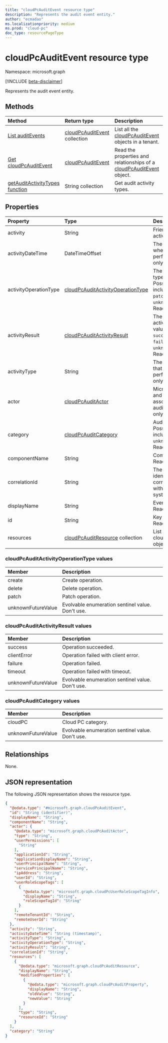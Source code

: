 ```yaml
---
title: "cloudPcAuditEvent resource type"
description: "Represents the audit event entity."
author: "ecmadao"
ms.localizationpriority: medium
ms.prod: "cloud-pc"
doc_type: resourcePageType
---
```


# cloudPcAuditEvent resource type

Namespace: microsoft.graph

[!INCLUDE [beta-disclaimer](../../includes/beta-disclaimer.md)]

Represents the audit event entity.

## Methods

|Method|Return type|Description|
|:---|:---|:---|
|[List auditEvents](../api/virtualendpoint-list-auditevents.md)|[cloudPcAuditEvent](../resources/cloudpcauditevent.md) collection|List all the [cloudPcAuditEvent](../resources/cloudpcauditevent.md) objects in a tenant.|
|[Get cloudPcAuditEvent](../api/cloudpcauditevent-get.md)|[cloudPcAuditEvent](../resources/cloudpcauditevent.md)|Read the properties and relationships of a [cloudPcAuditEvent](../resources/cloudpcauditevent.md) object.|
|[getAuditActivityTypes function](../api/cloudpcauditevent-getauditactivitytypes.md)|String collection|Get audit activity types.|

## Properties

|Property|Type|Description|
|:---|:---|:---|
|activity|String|Friendly name of the activity. Optional.|
|activityDateTime|DateTimeOffset|The date time in UTC when the activity was performed. Read-only.|
|activityOperationType|[cloudPcAuditActivityOperationType](#cloudpcauditactivityoperationtype-values)|The HTTP operation type of the activity. Possible values include `create`, `delete`, `patch` and `unknownFutureValue`. Read-only.|
|activityResult|[cloudPcAuditActivityResult](#cloudpcauditactivityresult-values)|The result of the activity. Possible values include `success`, `clientError`, `failure`, `timeout` and `unknownFutureValue`. Read-only.|
|activityType|String|The type of activity that was performed. Read-only.|
|actor|[cloudPcAuditActor](../resources/cloudpcauditactor.md)|Microsoft Entra user and application associated with the audit event. Read-only.|
|category|[cloudPcAuditCategory](#cloudpcauditcategory-values)|Audit category. Possible values include `cloudPC` and `unknownFutureValue`. Read-only.|
|componentName|String|Component name. Read-only.|
|correlationId|String|The client request identifier, used to correlate activity within the system. Read-only.|
|displayName|String|Event display name. Read-only.|
|id|String|Key of the audit entity. Read-only.|
|resources|[cloudPcAuditResource](../resources/cloudpcauditresource.md) collection|List of cloudPcAuditResource objects. Read-only.|


### cloudPcAuditActivityOperationType values

|Member|Description|
|:---|:---|
|create|Create operation.|
|delete|Delete operation.|
|patch|Patch operation.|
|unknownFutureValue|Evolvable enumeration sentinel value. Don't use.|

### cloudPcAuditActivityResult values

|Member|Description|
|:---|:---|
|success|Operation succeeded.|
|clientError|Operation failed with client error.|
|failure|Operation failed.|
|timeout|Operation failed with timeout.|
|unknownFutureValue|Evolvable enumeration sentinel value. Don't use.|

### cloudPcAuditCategory values

|Member|Description|
|:---|:---|
|cloudPC|Cloud PC category.|
|unknownFutureValue |Evolvable enumeration sentinel value. Don't use.|

## Relationships

None.

## JSON representation

The following JSON representation shows the resource type.
<!-- {
  "blockType": "resource",
  "keyProperty": "id",
  "@odata.type": "microsoft.graph.cloudPcAuditEvent",
  "baseType": "microsoft.graph.entity",
  "openType": false
}
-->

``` json
{
  "@odata.type": "#microsoft.graph.cloudPcAuditEvent",
  "id": "String (identifier)",
  "displayName": "String",
  "componentName": "String",
  "actor": {
    "@odata.type": "microsoft.graph.cloudPcAuditActor",
    "type": "String",
    "userPermissions": [
      "String"
    ],
    "applicationId": "String",
    "applicationDisplayName": "String",
    "userPrincipalName": "String",
    "servicePrincipalName": "String",
    "ipAddress": "String",
    "userId": "String",
    "userRoleScopeTags": [
      {
        "@odata.type": "microsoft.graph.cloudPcUserRoleScopeTagInfo",
        "displayName": "String",
        "roleScopeTagId": "String"
      }
    ],
    "remoteTenantId": "String",
    "remoteUserId": "String"
  },
  "activity": "String",
  "activityDateTime": "String (timestamp)",
  "activityType": "String",
  "activityOperationType": "String",
  "activityResult": "String",
  "correlationId": "String",
  "resources": [
    {
      "@odata.type": "microsoft.graph.cloudPcAuditResource",
      "displayName": "String",
      "modifiedProperties": [
        {
          "@odata.type": "microsoft.graph.cloudPcAuditProperty",
          "displayName": "String",
          "oldValue": "String",
          "newValue": "String"
        }
      ],
      "type": "String",
      "resourceId": "String"
    }
  ],
  "category": "String"
}
```
